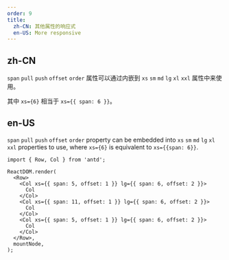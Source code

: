 ```yaml
---
order: 9
title:
  zh-CN: 其他属性的响应式
  en-US: More responsive
---
```


## zh-CN

`span` `pull` `push` `offset` `order` 属性可以通过内嵌到 `xs` `sm` `md` `lg` `xl` `xxl` 属性中来使用。

其中 `xs={6}` 相当于 `xs={{ span: 6 }}`。

## en-US

`span` `pull` `push` `offset` `order` property can be embedded into `xs` `sm` `md` `lg` `xl` `xxl` properties to use, where `xs={6}` is equivalent to `xs={{span: 6}}`.

```tsx
import { Row, Col } from 'antd';

ReactDOM.render(
  <Row>
    <Col xs={{ span: 5, offset: 1 }} lg={{ span: 6, offset: 2 }}>
      Col
    </Col>
    <Col xs={{ span: 11, offset: 1 }} lg={{ span: 6, offset: 2 }}>
      Col
    </Col>
    <Col xs={{ span: 5, offset: 1 }} lg={{ span: 6, offset: 2 }}>
      Col
    </Col>
  </Row>,
  mountNode,
);
```
